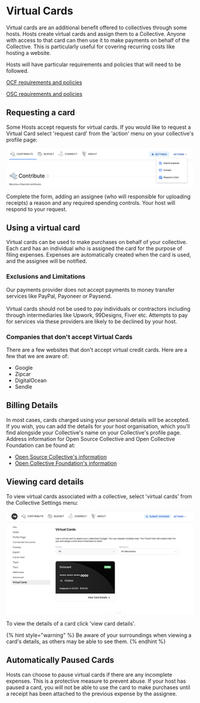 # Virtual Cards

Virtual cards are an additional benefit offered to collectives through some hosts. Hosts create virtual cards and assign them to a Collective. Anyone with access to that card can then use it to make payments on behalf of the Collective. This is particularly useful for covering recurring costs like hosting a website.

Hosts will have particular requirements and policies that will need to be followed.

[OCF requirements and policies](https://docs.opencollective.foundation/what-we-offer/virtual-cards-policy)

[OSC requirements and policies](https://docs.oscollective.org/what-we-offer/virtual-cards#requirements-policy)

## Requesting a card

Some Hosts accept requests for virtual cards. If you would like to request a Virtual Card select 'request card' from the 'action' menu on your collective's profile page:

![Request a virtual card from your host from your collective's profile page](../.gitbook/assets/requestcard.png)

Complete the form, adding an assignee (who will responsible for uploading receipts) a reason and any required spending controls. Your host will respond to your request.&#x20;

## Using a virtual card

Virtual cards can be used to make purchases on behalf of your collective. Each card has an individual who is assigned the card for the purpose of filing expenses. Expenses are automatically created when the card is used, and the assignee will be notified.

### Exclusions and Limitations

Our payments provider does not accept payments to money transfer services like PayPal, Payoneer or Paysend.\
\
Virtual cards should not be used to pay individuals or contractors including through intermediaries like Upwork, 99Designs, Fiver etc. Attempts to pay for services via these providers are likely to be declined by your host.

### **Companies that don't accept Virtual Cards**

There are a few websites that don't accept virtual credit cards. Here are a few that we are aware of:

* Google
* Zipcar
* DigitalOcean
* Sendle

## Billing Details

In most cases, cards charged using your personal details will be accepted. If you wish, you can add the details for your host organisation, which you'll find alongside your Collective's name on your Collective's profile page. Address information for Open Source Collective and Open Collective Foundation can be found at:

* [Open Source Collective's information](https://docs.oscollective.org/about/official-info-and-docs#address-and-contact-info)
* [Open Collective Foundation's information](https://docs.opencollective.foundation/how-it-works/policies/virtual-cards-policy#requirements-policy)

## Viewing card details

To view virtual cards associated with a collective, select 'virtual cards' from the Collective Settings menu:

![View Virtual Cards assigned to your Collective from the Collective's Seting menu.](../.gitbook/assets/screenshot-2021-05-13-at-10.15.27.png)

To view the details of a card click 'view card details'.

{% hint style="warning" %}
Be aware of your surroundings when viewing a card's details, as others may be able to see them.
{% endhint %}

## Automatically Paused Cards

Hosts can choose to pause virtual cards if there are any incomplete expenses. This is a protective measure to prevent abuse. If your host has paused a card, you will not be able to use the card to make purchases until a receipt has been attached to the previous expense by the assignee.
